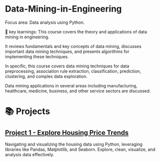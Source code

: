 # Data-Mining-in-Engineering

Focus area: Data analysis using Python.

🔑 key learnings:
This course covers the theory and applications of data mining in
engineering.

It reviews fundamentals and key concepts of data
mining, discusses important data mining techniques, and presents
algorithms for implementing these techniques. 

In specific, this course covers data mining techniques for data preprocessing, association rule
extraction, classification, prediction, clustering, and complex data
exploration. 

Data mining applications in several areas including
manufacturing, healthcare, medicine, business, and other service
sectors are discussed.

# 📚 Projects

## [Project 1 - Explore Housing Price Trends](https://github.com/yvt-ee/Data-Mining-in-Engineering/blob/main/Project%201%20-%20Explore%20Housing%20Price%20Trends.ipynb)

Navigating and visualizing the housing data using Python, leveraging libraries like Pandas, Matplotlib, and Seaborn. Explore, clean, visualize, and analysis data effectively.
